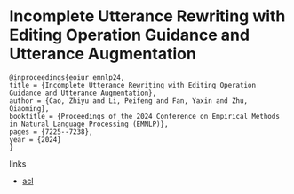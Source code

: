 # Incomplete Utterance Rewriting with Editing Operation Guidance and Utterance Augmentation

```
@inproceedings{eoiur_emnlp24,
title = {Incomplete Utterance Rewriting with Editing Operation Guidance and Utterance Augmentation},
author = {Cao, Zhiyu and Li, Peifeng and Fan, Yaxin and Zhu, Qiaoming},
booktitle = {Proceedings of the 2024 Conference on Empirical Methods in Natural Language Processing (EMNLP)},
pages = {7225--7238},
year = {2024}
}
```

links
- [acl](https://aclanthology.org/2024.emnlp-main.410)
